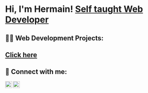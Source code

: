 
<h1>Hi, I'm Hermain! <a href="https://github.com/hermainmirza">Self taught Web Developer</a> <a href="https://www.linkedin.com/in/hermain-mirza/"></a>

<h2>👨‍💻 Web Development Projects:</h2> <h2><a href="https://drive.google.com/drive/folders/1v8h7rfp6v3ab0kJDjf47Wlwlgtvn6I_2?usp=sharing">Click here</a></h2>

<h2> 🤳 Connect with me:</h2>


[<img align="left" alt="JoshMadakor | LinkedIn" width="22px" src="https://cdn.jsdelivr.net/npm/simple-icons@v3/icons/linkedin.svg" />][linkedin]
[<img align="left" alt="JoshMadakor | Instagram" width="22px" src="https://cdn.jsdelivr.net/npm/simple-icons@v3/icons/instagram.svg" />][instagram]

[instagram]: https://www.instagram.com/hermainmirza
[linkedin]: https://www.linkedin.com/in/hermain-mirza/
